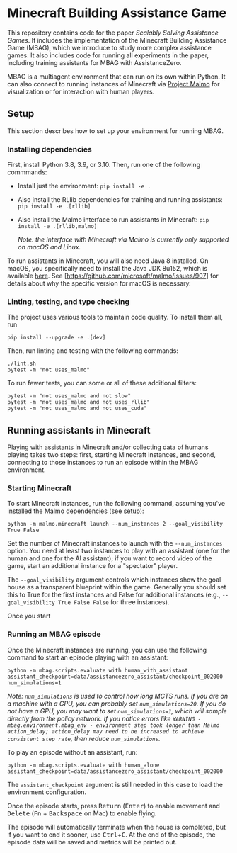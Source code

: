 # Minecraft Building Assistance Game

This repository contains code for the paper *Scalably Solving Assistance Games*. It includes the implementation of the Minecraft Building Assistance Game (MBAG), which we introduce to study more complex assistance games. It also includes code for running all experiments in the paper, including training assistants for MBAG with AssistanceZero.

MBAG is a multiagent environment that can run on its own within Python. It can also connect to running instances of Minecraft via [Project Malmo](https://github.com/microsoft/malmo) for visualization or for interaction with human players.

## Setup

This section describes how to set up your environment for running MBAG.

### Installing dependencies

First, install Python 3.8, 3.9, or 3.10. Then, run one of the following commmands:

  * Install just the environment: `pip install -e .`
  * Also install the RLlib dependencies for training and running assistants: `pip install -e .[rllib]`
  * Also install the Malmo interface to run assistants in Minecraft: `pip install -e .[rllib,malmo]`

    *Note: the interface with Minecraft via Malmo is currently only supported on macOS and Linux.*

To run assistants in Minecraft, you will also need Java 8 installed. On macOS, you specifically need to install the Java JDK 8u152, which is available [here](https://www.oracle.com/java/technologies/javase/javase8-archive-downloads.html). See [https://github.com/microsoft/malmo/issues/907] for details about why the specific version for macOS is necessary.

### Linting, testing, and type checking

The project uses various tools to maintain code quality. To install them all, run

    pip install --upgrade -e .[dev]

Then, run linting and testing with the following commands:

    ./lint.sh
    pytest -m "not uses_malmo"

To run fewer tests, you can some or all of these additional filters:

    pytest -m "not uses_malmo and not slow"
    pytest -m "not uses_malmo and not uses_rllib"
    pytest -m "not uses_malmo and not uses_cuda"

## Running assistants in Minecraft

Playing with assistants in Minecraft and/or collecting data of humans playing takes two steps: first, starting Minecraft instances, and second, connecting to those instances to run an episode within the MBAG environment.

### Starting Minecraft

To start Minecraft instances, run the following command, assuming you've installed the Malmo dependencies (see [setup](#setup)):

    python -m malmo.minecraft launch --num_instances 2 --goal_visibility True False

Set the number of Minecraft instances to launch with the `--num_instances` option. You need at least two instances to play with an assistant (one for the human and one for the AI assistant); if you want to record video of the game, start an additional instance for a "spectator" player.

The `--goal_visibility` argument controls which instances show the goal house as a transparent blueprint within the game. Generally you should set this to True for the first instances and False for additional instances (e.g., `--goal_visibility True False False` for three instances).

Once you start 

### Running an MBAG episode

Once the Minecraft instances are running, you can use the following command to start an episode playing with an assistant:

    python -m mbag.scripts.evaluate with human_with_assistant assistant_checkpoint=data/assistancezero_assistant/checkpoint_002000 num_simulations=1

*Note: `num_simulations` is used to control how long MCTS runs. If you are on a machine with a GPU, you can probably set `num_simulations=20`. If you do not have a GPU, you may want to set `num_simulations=1`, which will sample directly from the policy network. If you notice errors like `WARNING - mbag.environment.mbag_env - environment step took longer than Malmo action_delay; action_delay may need to be increased to achieve consistent step rate`, then reduce `num_simulations`.*

To play an episode without an assistant, run:

    python -m mbag.scripts.evaluate with human_alone assistant_checkpoint=data/assistancezero_assistant/checkpoint_002000

The `assistant_checkpoint` argument is still needed in this case to load the environment configuration.

Once the episode starts, press <kbd>Return</kbd> (<kbd>Enter</kbd>) to enable movement and <kbd>Delete</kbd> (<kbd>Fn</kbd> + <kbd>Backspace</kbd> on Mac) to enable flying.

The episode will automatically terminate when the house is completed, but if you want to end it sooner, use <kbd>Ctrl</kbd>+<kbd>C</kbd>. At the end of the episode, the episode data will be saved and metrics will be printed out.
